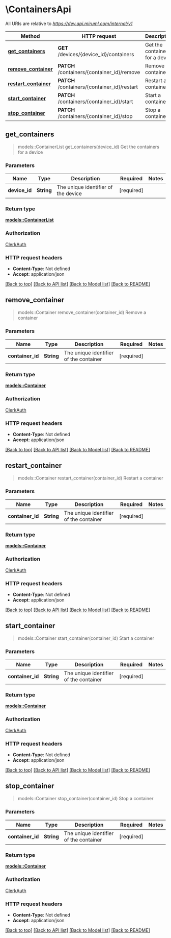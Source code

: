 # \ContainersApi

All URIs are relative to *https://dev.api.miruml.com/internal/v1*

Method | HTTP request | Description
------------- | ------------- | -------------
[**get_containers**](ContainersApi.md#get_containers) | **GET** /devices/{device_id}/containers | Get the containers for a device
[**remove_container**](ContainersApi.md#remove_container) | **PATCH** /containers/{container_id}/remove | Remove a container
[**restart_container**](ContainersApi.md#restart_container) | **PATCH** /containers/{container_id}/restart | Restart a container
[**start_container**](ContainersApi.md#start_container) | **PATCH** /containers/{container_id}/start | Start a container
[**stop_container**](ContainersApi.md#stop_container) | **PATCH** /containers/{container_id}/stop | Stop a container



## get_containers

> models::ContainerList get_containers(device_id)
Get the containers for a device

### Parameters


Name | Type | Description  | Required | Notes
------------- | ------------- | ------------- | ------------- | -------------
**device_id** | **String** | The unique identifier of the device | [required] |

### Return type

[**models::ContainerList**](ContainerList.md)

### Authorization

[ClerkAuth](../README.md#ClerkAuth)

### HTTP request headers

- **Content-Type**: Not defined
- **Accept**: application/json

[[Back to top]](#) [[Back to API list]](../README.md#documentation-for-api-endpoints) [[Back to Model list]](../README.md#documentation-for-models) [[Back to README]](../README.md)


## remove_container

> models::Container remove_container(container_id)
Remove a container

### Parameters


Name | Type | Description  | Required | Notes
------------- | ------------- | ------------- | ------------- | -------------
**container_id** | **String** | The unique identifier of the container | [required] |

### Return type

[**models::Container**](Container.md)

### Authorization

[ClerkAuth](../README.md#ClerkAuth)

### HTTP request headers

- **Content-Type**: Not defined
- **Accept**: application/json

[[Back to top]](#) [[Back to API list]](../README.md#documentation-for-api-endpoints) [[Back to Model list]](../README.md#documentation-for-models) [[Back to README]](../README.md)


## restart_container

> models::Container restart_container(container_id)
Restart a container

### Parameters


Name | Type | Description  | Required | Notes
------------- | ------------- | ------------- | ------------- | -------------
**container_id** | **String** | The unique identifier of the container | [required] |

### Return type

[**models::Container**](Container.md)

### Authorization

[ClerkAuth](../README.md#ClerkAuth)

### HTTP request headers

- **Content-Type**: Not defined
- **Accept**: application/json

[[Back to top]](#) [[Back to API list]](../README.md#documentation-for-api-endpoints) [[Back to Model list]](../README.md#documentation-for-models) [[Back to README]](../README.md)


## start_container

> models::Container start_container(container_id)
Start a container

### Parameters


Name | Type | Description  | Required | Notes
------------- | ------------- | ------------- | ------------- | -------------
**container_id** | **String** | The unique identifier of the container | [required] |

### Return type

[**models::Container**](Container.md)

### Authorization

[ClerkAuth](../README.md#ClerkAuth)

### HTTP request headers

- **Content-Type**: Not defined
- **Accept**: application/json

[[Back to top]](#) [[Back to API list]](../README.md#documentation-for-api-endpoints) [[Back to Model list]](../README.md#documentation-for-models) [[Back to README]](../README.md)


## stop_container

> models::Container stop_container(container_id)
Stop a container

### Parameters


Name | Type | Description  | Required | Notes
------------- | ------------- | ------------- | ------------- | -------------
**container_id** | **String** | The unique identifier of the container | [required] |

### Return type

[**models::Container**](Container.md)

### Authorization

[ClerkAuth](../README.md#ClerkAuth)

### HTTP request headers

- **Content-Type**: Not defined
- **Accept**: application/json

[[Back to top]](#) [[Back to API list]](../README.md#documentation-for-api-endpoints) [[Back to Model list]](../README.md#documentation-for-models) [[Back to README]](../README.md)

